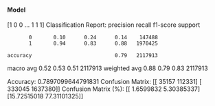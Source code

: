 #### Model
[1 0 0 ... 1 1 1]
Classification Report:
              precision    recall  f1-score   support

           0       0.10      0.24      0.14    147488
           1       0.94      0.83      0.88   1970425

    accuracy                           0.79   2117913
   macro avg       0.52      0.53      0.51   2117913
weighted avg       0.88      0.79      0.83   2117913

Accuracy: 0.7897099644791831
Confusion Matrix:
[[  35157  112331]
 [ 333045 1637380]]
Confusion Matrix (%):
[[ 1.6599832   5.30385337]
 [15.72515018 77.31101325]]
